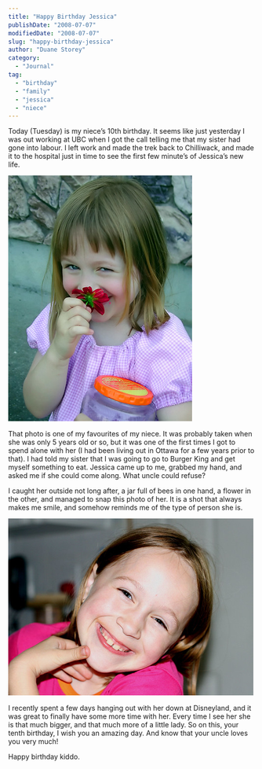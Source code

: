 ```yaml
---
title: "Happy Birthday Jessica"
publishDate: "2008-07-07"
modifiedDate: "2008-07-07"
slug: "happy-birthday-jessica"
author: "Duane Storey"
category:
  - "Journal"
tag:
  - "birthday"
  - "family"
  - "jessica"
  - "niece"
---
```


Today (Tuesday) is my niece’s 10th birthday. It seems like just yesterday I was out working at UBC when I got the call telling me that my sister had gone into labour. I left work and made the trek back to Chilliwack, and made it to the hospital just in time to see the first few minute’s of Jessica’s new life.

![Girl With Flower](_images/happy-birthday-jessica-1.jpg)

That photo is one of my favourites of my niece. It was probably taken when she was only 5 years old or so, but it was one of the first times I got to spend alone with her (I had been living out in Ottawa for a few years prior to that). I had told my sister that I was going to go to Burger King and get myself something to eat. Jessica came up to me, grabbed my hand, and asked me if she could come along. What uncle could refuse?

I caught her outside not long after, a jar full of bees in one hand, a flower in the other, and managed to snap this photo of her. It is a shot that always makes me smile, and somehow reminds me of the type of person she is.

![My Niece](_images/happy-birthday-jessica-2.jpg)

I recently spent a few days hanging out with her down at Disneyland, and it was great to finally have some more time with her. Every time I see her she is that much bigger, and that much more of a little lady. So on this, your tenth birthday, I wish you an amazing day. And know that your uncle loves you very much!

Happy birthday kiddo.